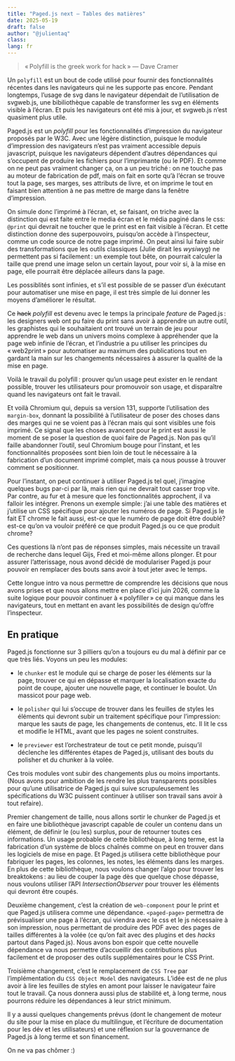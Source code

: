 ```yaml
---
title: "Paged.js next — Tables des matières"
date: 2025-05-19
draft: false
author: "@julientaq"
class:
lang: fr
---
```



> « Polyfill is the greek work for hack » — Dave Cramer



Un `polyfill` est un bout de code utilisé pour fournir des fonctionnalités récentes dans les navigateurs qui ne les supporte pas encore. Pendant longtemps, l’usage de svg dans le navigateur dépendait de l’utilisation de svgweb.js, une bibiliothèque capable de transformer les svg en éléments visible à l’écran. Et puis les navigateurs ont été mis à jour, et svgweb.js n’est quasiment plus utile.

Paged.js est un *polyfill* pour les fonctionnalités d’impression du navigateur proposés par le W3C. Avec une légère distinction, puisque le module d’impression des navigateurs n’est pas vraiment accessible depuis javascript, puisque les navigateurs dépendent d’autres dépendances qui s’occupent de produire les fichiers pour l’imprimante (ou le PDF). Et comme on ne peut pas vraiment changer ça, on a un peu triché : on ne touche pas au moteur de fabrication de pdf, mais on fait en sorte qu’à l’écran se trouve tout la page, ses marges, ses attributs de livre, et on imprime le tout en faisant bien attention à ne pas mettre de marge dans la fenêtre d’impression.

On simule donc l’imprimé à l’écran, et, se faisant, on triche avec la distinction qui est faite entre le media écran et le média paginé dans le css: `@print` qui devrait ne toucher que le print est en fait visible à l’écran. Et cette distinction donne des superpouvoirs, puisqu’on accède à l’inspecteur, comme un code source de notre page imprimé. On peut ainsi lui faire subir des transformations que les outils classiques (Julie dirait les *wysiwyg*) ne permettent pas si facilement : un exemple tout bête, on pourrait calculer la taille que prend une image selon un certain layout, pour voir si, à la mise en page, elle pourrait être déplacée ailleurs dans la page.

Les possiblités sont infinies, et s’il est possible de se passer d’un éxécutant pour automatiser une mise en page, il est très simple de lui donner les moyens d’améliorer le résultat.

Ce ~~hack~~ *polyfill* est devenu avec le temps la principale *feature* de Paged.js : les designers web ont pu faire du print sans avoir à apprendre un autre outil,  les graphistes qui le souhaitaient ont trouvé un terrain de jeu pour apprendre le web dans un univers moins complexe à appréhender que la page web infinie de l’écran, et l’industrie a pu utiliser les principes du « web2print » pour automatiser au maximum des publications tout en gardant la main sur les changements nécessaires à assurer la qualité de la mise en page.

Voilà le travail du polyfill : prouver qu’un usage peut exister en le rendant possible, trouver les utilisateurs pour promouvoir son usage, et disparaître quand les navigateurs ont fait le travail. 

Et voilà Chromium qui, depuis sa version 131, supporte l’utilisation des `margin-box`, donnant la possibilité à l’utilisateur de poser des choses dans des marges qui ne se voient pas à l’écran mais qui sont visibles une fois imprimé. Ce signal que les choses avancent pour le print est aussi le moment de se poser la question de quoi faire de Paged.js. Non pas qu’il faille abandonner l’outil, seul Chromium bouge pour l’instant, et les fonctionnalités proposées sont bien loin de tout le nécessaire à la fabrication d’un document imprimé complet, mais ça nous pousse à trouver comment se positionner. 

Pour l’instant, on peut continuer à utiliser Paged.js tel quel, j’imagine quelques bugs par-ci par là, mais rien qui ne devrait tout casser trop vite. Par contre, au fur et à mesure que les fonctionnalités approchent, il va falloir les intégrer. Prenons un exemple simple: j’ai une table des matières et j’utilise un CSS spécifique pour ajouter les numéros de page. Si Paged.js le fait ET chrome le fait aussi, est-ce que le numéro de page doit être doublé? est-ce qu’on va vouloir préféré ce que produit Paged.js ou ce que produit chrome?

Ces questions là n’ont pas de réponses simples, mais nécessite un travail de recherche dans lequel Gijs, Fred et moi-même allons plonger. Et pour assurer l’atterissage, nous avond décidé de modulariser Paged.js pour pouvoir en remplacer des bouts sans avoir à tout jeter avec le temps. 

Cette longue intro va nous permettre de comprendre les décisions que nous avons prises et que nous allons mettre en place d’ici juin 2026, comme la suite logique pour pouvoir continuer à « polyfiller » ce qui manque dans les navigateurs, tout en mettant en avant les possibilités de design qu’offre l’inspecteur.  

## En pratique

Paged.js fonctionne sur 3 pilliers qu’on a toujours eu du mal à définir par ce que très liés. Voyons un peu les modules:

- le `chunker` est le module qui se charge de poser les éléments sur la page, trouver ce qui en dépasse et marquer la localisation exacte du point de coupe, ajouter une nouvelle page, et continuer le boulot. Un massicot pour page web. 

- le `polisher` qui lui s’occupe de trouver dans les feuilles de styles les éléments qui devront subir un traitement spécifique pour l’impression: marque les sauts de page, les changements de contenus, etc. Il lit le css et modifie le HTML, avant que les pages ne soient construites.

- le `previewer` est l’orchestrateur de tout ce petit monde, puisqu’il déclenche les différentes étapes de Paged.js, utilisant des bouts du polisher et du chunker à la volée.

Ces trois modules vont subir des changements plus ou moins importants. (Nous avons pour ambition de les rendre les plus transparents possibles pour qu’une utilisatrice de Paged.js qui suive scrupuleusement les spécifications du W3C puissent continuer à utiliser son travail sans avoir à tout refaire).

Premier changement de taille, nous allons sortir le chunker de Paged.js et en faire une bibliothèque javascript capable de couler un contenu dans un élément, de définir le (ou les) surplus, pour de retourner toutes ces informations. Un usage probable de cette bibliothèque, à long terme, est la fabrication d’un système de blocs chaînés comme on peut en trouver dans les logiciels de mise en page. Et Paged.js utilisera cette bibliothèque pour fabriquer les pages, les colonnes, les notes, les éléments dans les marges. En plus de cette bibliothèque, nous voulons changer l’algo pour trouver les breaktokens : au lieu de couper la page dès que quelque chose dépasse, nous voulons utiliser l’API *IntersectionObserver* pour trouver les éléments qui devront être coupés. 

Deuxième changement, c’est la création de `web-component` pour le print et que Paged.js utilisera comme une dépendance. `<paged-page>` permettra de prévisualiser une page à l’écran, qui viendra avec le css et le js nécessaire à son impression, nous permettant de produire des PDF avec des pages de tailles différentes à la volée (ce qu’on fait avec des plugins et des *hacks* partout dans Paged.js). Nous avons bon espoir que cette nouvelle dépendance va nous permettre d’accueillir des contributions plus facilement et de proposer des outils supplémentaires pour le CSS Print. 

Troisième changement, c’est le remplacement de `CSS Tree` par l’implémentation du `CSS Object Model` des navigateurs. L’idée est de ne plus avoir à lire les feuilles de styles en amont pour laisser le navigateur faire tout le travail. Ça nous donnera aussi plus de stabilité et, à long terme, nous pourrons réduire les dépendances à leur strict minimum.

Il y a aussi quelques changements prévus (dont le changement de moteur du site pour la mise en place du multilingue, et l’écriture de documentation pour les dév et les utilisateurs) et une réflexion sur la gouvernance de Paged.js à long terme et son financement.  

On ne va pas chômer :)




